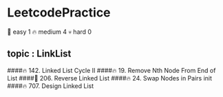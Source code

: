# LeetcodePractice

🎈   easy       1
🔥   medium     4
💀   hard       0

## topic : LinkList


####🔥 142. Linked List Cycle II
####🔥 19. Remove Nth Node From End of List
####🎈 206. Reverse Linked List
####🔥 24. Swap Nodes in Pairs init
####🔥 707. Design Linked List

